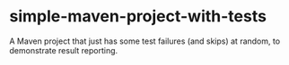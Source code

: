 # simple-maven-project-with-tests
A Maven project that just has some test failures (and skips) at random, to demonstrate result reporting.
#
